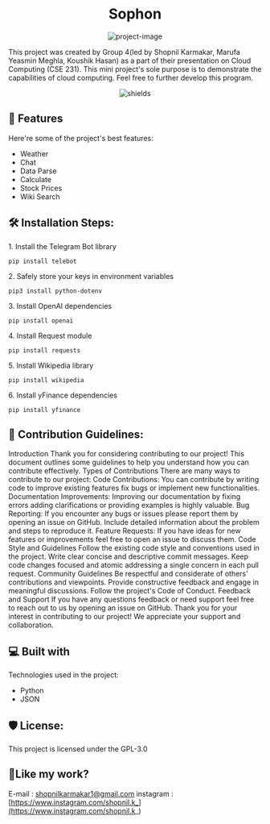 <h1 align="center" id="title">Sophon</h1>

<p align="center"><img src="https://i.ibb.co/njtSN0Q/Asset-3.png" alt="project-image"></p>

<p id="description">This project was created by Group 4(led by Shopnil Karmakar, Marufa Yeasmin Meghla, Koushik Hasan) as a part of their presentation on Cloud Computing (CSE 231). This mini project's sole purpose is to demonstrate the capabilities of cloud computing. Feel free to further develop this program.</p>

<p align="center"><img src="https://img.shields.io/badge/beta-sophon-orange"alt="shields"></p>

  
  
<h2>🧐 Features</h2>

Here're some of the project's best features:

*   Weather
*   Chat
*   Data Parse
*   Calculate
*   Stock Prices
*   Wiki Search

<h2>🛠️ Installation Steps:</h2>

<p>1. Install the Telegram Bot library</p>

```
pip install telebot
```

<p>2. Safely store your keys in environment variables</p>

```
pip3 install python-dotenv
```

<p>3. Install OpenAI dependencies</p>

```
pip install openai
```
<p>4. Install Request module</p>

```
pip install requests
```
<p>5. Install Wikipedia library</p>

```
pip install wikipedia
```
<p>6. Install yFinance dependencies</p>

```
pip install yfinance
```

<h2>🍰 Contribution Guidelines:</h2>

Introduction Thank you for considering contributing to our project! This document outlines some guidelines to help you understand how you can contribute effectively. Types of Contributions There are many ways to contribute to our project: Code Contributions: You can contribute by writing code to improve existing features fix bugs or implement new functionalities. Documentation Improvements: Improving our documentation by fixing errors adding clarifications or providing examples is highly valuable. Bug Reporting: If you encounter any bugs or issues please report them by opening an issue on GitHub. Include detailed information about the problem and steps to reproduce it. Feature Requests: If you have ideas for new features or improvements feel free to open an issue to discuss them. Code Style and Guidelines Follow the existing code style and conventions used in the project. Write clear concise and descriptive commit messages. Keep code changes focused and atomic addressing a single concern in each pull request. Community Guidelines Be respectful and considerate of others' contributions and viewpoints. Provide constructive feedback and engage in meaningful discussions. Follow the project's Code of Conduct. Feedback and Support If you have any questions feedback or need support feel free to reach out to us by opening an issue on GitHub. Thank you for your interest in contributing to our project! We appreciate your support and collaboration.

  
  
<h2>💻 Built with</h2>

Technologies used in the project:

*   Python
*   JSON

<h2>🛡️ License:</h2>

This project is licensed under the GPL-3.0

<h2>💖Like my work?</h2>

E-mail : shopnilkarmakar1@gmail.com instagram : [https://www.instagram.com/shopnil.k_](https://www.instagram.com/shopnil.k_)
